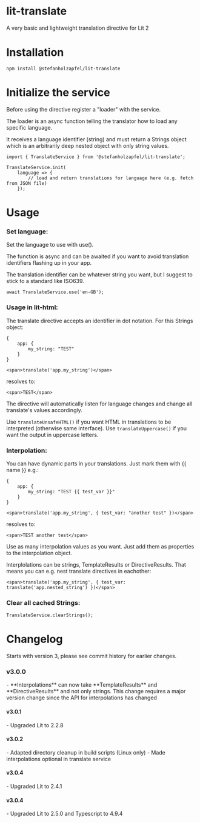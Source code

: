 # lit-translate
A very basic and lightweight translation directive for Lit 2

<h1>Installation</h1>

```
npm install @stefanholzapfel/lit-translate
```

<h1>Initialize the service</h1>

Before using the directive register a "loader" with the service.

The loader is an async function telling the translator how to load any specific language.

It receives a language identifier (string) and must return a Strings object which is an arbitrarily deep nested object with only string values.

```
import { TranslateService } from '@stefanholzapfel/lit-translate';

TranslateService.init(
    language => {
        // load and return translations for language here (e.g. fetch from JSON file)
    });
```

<h1>Usage</h1>

<h3>Set language:</h3>

Set the language to use with use().

The function is async and can be awaited if you want to avoid translation identifiers flashing up in your app.

The translation identifier can be whatever string you want, but I suggest to stick to a standard like ISO639.
```
await TranslateService.use('en-GB');
```

<h3>Usage in lit-html:</h3>

The translate directive accepts an identifier in dot notation. For this Strings object:
```
{
    app: {
        my_string: "TEST"
    }
}
```



```
<span>translate('app.my_string')</span>
```

resolves to:
```
<span>TEST</span>
```

The directive will automatically listen for language changes and change all translate's values accordingly.

Use ``translateUnsafeHTML()`` if you want HTML in translations to be interpreted (otherwise same interface).
Use ``translateUppercase()`` if you want the output in uppercase letters.

<h3>Interpolation:</h3>

You can have dynamic parts in your translations. Just mark them with {{ name }} e.g.:

```
{
    app: {
        my_string: "TEST {{ test_var }}"
    }
}
```


```
<span>translate('app.my_string', { test_var: "another test" })</span>
```

resolves to:
```
<span>TEST another test</span>
```

Use as many interpolation values as you want. Just add them as properties to the interpolation object.

Interplolations can be strings, TemplateResults or DirectiveResults. That means you can e.g. nest translate directives
in eachother: 
```
<span>translate('app.my_string', { test_var: translate('app.nested_string') })</span>
```


<h3>Clear all cached Strings:</h3>

```
TranslateService.clearStrings();
```

<h1>Changelog</h1>
Starts with version 3, please see commit history for earlier changes.

<h3>v3.0.0</h3>
- **Interpolations** can now take **TemplateResults** and **DirectiveResults** and not only strings. This change requires a major version change since the API for interpolations has changed

<h4>v3.0.1</h4>
- Upgraded Lit to 2.2.8

<h4>v3.0.2</h4>
- Adapted directory cleanup in build scripts (Linux only)
- Made interpolations optional in translate service

<h4>v3.0.4</h4>
- Upgraded Lit to 2.4.1

<h4>v3.0.4</h4>
- Upgraded Lit to 2.5.0 and Typescript to 4.9.4

